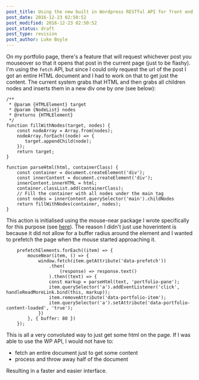 ```yaml
---
post_title: Using the new built in Wordpress RESTful API for front end
post_date: 2016-12-23 02:50:52
post_modified: 2016-12-23 02:50:52
post_status: draft
post_type: revision
post_author: Luke Boyle
---
```


On my portfolio page, there's a feature that will request whichever post you mouseover so that it opens that post in the current page (just to be flashy). I'm using the `fetch` API, but since I could only request the url of the post I got an entire HTML document and I had to work on that to get just the content. The current system grabs that HTML and then grabs all children nodes and inserts them in a new div one by one (see below):

    /**
     * @param {HTMLElement} target
     * @param {NodeList} nodes
     * @returns {HTMLElement}
     */
    function fillWithNodes(target, nodes) {
        const nodeArray = Array.from(nodes);
        nodeArray.forEach((node) => {
           target.appendChild(node);
        });
        return target;
    }

    function parseHtml(html, containerClass) {
        const container = document.createElement('div');
        const innerContent = document.createElement('div');
        innerContent.innerHTML = html;
        container.classList.add(containerClass);
        // Fill the container with all nodes under the main tag
        const nodes = innerContent.querySelector('main').childNodes
        return fillWithNodes(container, nodes);
    }

This action is initialised using the mouse-near package I wrote specifically for this purpose (see [here](https://www.npmjs.com/package/@lukeboyle/mouse-near)). The reason I didn't just use hoverintent is because it did not allow for a buffer radius around the element and I wanted to prefetch the page when the mouse started approaching it.

        prefetchElements.forEach((item) => {
            mouseNear(item, () => {
                window.fetch(item.getAttribute('data-prefetch'))
                    .then(
                        (response) => response.text()
                    ).then((text) => {
                    const markup = parseHtml(text, 'portfolio-pane');
                    item.querySelector('a').addEventListener('click', handleReadMoreLink.bind(this, markup));
                    item.removeAttribute('data-portfolio-item');
                    item.querySelector('a').setAttribute('data-portfolio-content-loaded', 'true');
                })
            }, { buffer: 80 })
        });

This is all a very convoluted way to just get some html on the page. If I was able to use the WP API, I would not have to:

-   fetch an entire document just to get some content
-   process and throw away half of the document

Resulting in a faster and easier interface.
